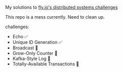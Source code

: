 



My solutions to [fly.io's distributed systems challenges](https://fly.io/dist-sys/)



This repo is a mess currently. Need to clean up.


challenges:
- Echo ✅
- Unique ID Generation ✅
- Broadcast 🚧
- Grow-Only Counter 🚧
- Kafka-Style Log 🚧
- Totally-Available Transactions 🚧
